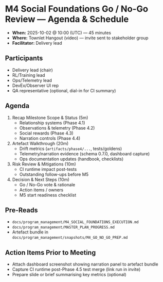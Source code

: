 # M4 Social Foundations Go / No-Go Review — Agenda & Schedule

- **When:** 2025-10-02 @ 10:00 (UTC) — 45 minutes
- **Where:** Townlet Hangout (video) — invite sent to stakeholder group
- **Facilitator:** Delivery lead

## Participants
- Delivery lead (chair)
- RL/Training lead
- Ops/Telemetry lead
- DevEx/Observer UI rep
- QA representative (optional, dial-in for CI summary)

## Agenda
1. Recap Milestone Scope & Status (5m)
   - Relationship systems (Phase 4.1)
   - Observations & telemetry (Phase 4.2)
   - Social rewards (Phase 4.3)
   - Narration controls (Phase 4.4)
2. Artefact Walkthrough (20m)
   - Drift metrics (`artifacts/phase4/...`, tests/goldens)
   - Telemetry/narration evidence (schema 0.7.0, dashboard capture)
   - Ops documentation updates (handbook, checklists)
3. Risk Review & Mitigations (10m)
   - CI runtime impact post-tests
   - Outstanding follow-ups before M5
4. Decision & Next Steps (10m)
   - Go / No-Go vote & rationale
   - Action items / owners
   - M5 start readiness checklist

## Pre-Reads
- `docs/program_management/M4_SOCIAL_FOUNDATIONS_EXECUTION.md`
- `docs/program_management/MASTER_PLAN_PROGRESS.md`
- Artefact bundle in `docs/program_management/snapshots/M4_GO_NO_GO_PREP.md`

## Action Items Prior to Meeting
- Attach dashboard screenshot showing narration panel to artefact bundle
- Capture CI runtime post-Phase 4.5 test merge (link run in invite)
- Prepare slide or brief summarising key metrics (optional)
